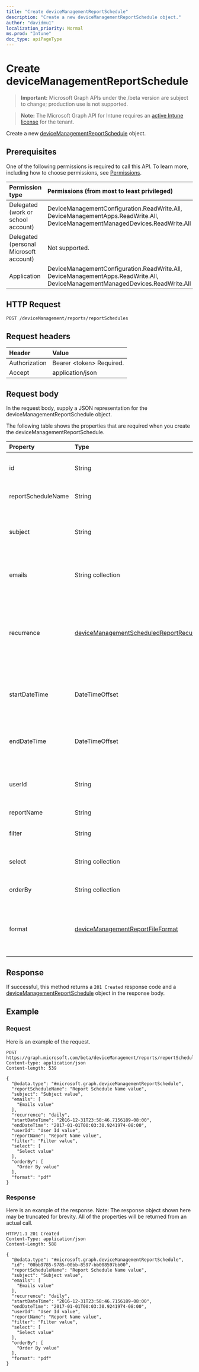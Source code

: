 ```yaml
---
title: "Create deviceManagementReportSchedule"
description: "Create a new deviceManagementReportSchedule object."
author: "davidmu1"
localization_priority: Normal
ms.prod: "Intune"
doc_type: apiPageType
---
```


# Create deviceManagementReportSchedule

> **Important:** Microsoft Graph APIs under the /beta version are subject to change; production use is not supported.

> **Note:** The Microsoft Graph API for Intune requires an [active Intune license](https://go.microsoft.com/fwlink/?linkid=839381) for the tenant.

Create a new [deviceManagementReportSchedule](../resources/intune-reporting-devicemanagementreportschedule.md) object.

## Prerequisites
One of the following permissions is required to call this API. To learn more, including how to choose permissions, see [Permissions](/graph/permissions-reference).

|Permission type|Permissions (from most to least privileged)|
|:---|:---|
|Delegated (work or school account)|DeviceManagementConfiguration.ReadWrite.All, DeviceManagementApps.ReadWrite.All, DeviceManagementManagedDevices.ReadWrite.All|
|Delegated (personal Microsoft account)|Not supported.|
|Application|DeviceManagementConfiguration.ReadWrite.All, DeviceManagementApps.ReadWrite.All, DeviceManagementManagedDevices.ReadWrite.All|

## HTTP Request
<!-- {
  "blockType": "ignored"
}
-->
``` http
POST /deviceManagement/reports/reportSchedules
```

## Request headers
|Header|Value|
|:---|:---|
|Authorization|Bearer &lt;token&gt; Required.|
|Accept|application/json|

## Request body
In the request body, supply a JSON representation for the deviceManagementReportSchedule object.

The following table shows the properties that are required when you create the deviceManagementReportSchedule.

|Property|Type|Description|
|:---|:---|:---|
|id|String|Unique identifier for this entity|
|reportScheduleName|String|Name of the schedule|
|subject|String|Subject of the scheduled reports that are delivered|
|emails|String collection|Emails to which the scheduled reports are delivered|
|recurrence|[deviceManagementScheduledReportRecurrence](../resources/intune-reporting-devicemanagementscheduledreportrecurrence.md)|Frequency of scheduled report delivery. Possible values are: `none`, `daily`, `weekly`, `monthly`.|
|startDateTime|DateTimeOffset|Time that the delivery of the scheduled reports starts|
|endDateTime|DateTimeOffset|Time that the delivery of the scheduled reports ends|
|userId|String|The Id of the User who created the report|
|reportName|String|Name of the report|
|filter|String|Filters applied on the report|
|select|String collection|Columns selected from the report|
|orderBy|String collection|Ordering of columns in the report|
|format|[deviceManagementReportFileFormat](../resources/intune-reporting-devicemanagementreportfileformat.md)|Format of the scheduled report. Possible values are: `csv`, `pdf`.|



## Response
If successful, this method returns a `201 Created` response code and a [deviceManagementReportSchedule](../resources/intune-reporting-devicemanagementreportschedule.md) object in the response body.

## Example

### Request
Here is an example of the request.
``` http
POST https://graph.microsoft.com/beta/deviceManagement/reports/reportSchedules
Content-type: application/json
Content-length: 539

{
  "@odata.type": "#microsoft.graph.deviceManagementReportSchedule",
  "reportScheduleName": "Report Schedule Name value",
  "subject": "Subject value",
  "emails": [
    "Emails value"
  ],
  "recurrence": "daily",
  "startDateTime": "2016-12-31T23:58:46.7156189-08:00",
  "endDateTime": "2017-01-01T00:03:30.9241974-08:00",
  "userId": "User Id value",
  "reportName": "Report Name value",
  "filter": "Filter value",
  "select": [
    "Select value"
  ],
  "orderBy": [
    "Order By value"
  ],
  "format": "pdf"
}
```

### Response
Here is an example of the response. Note: The response object shown here may be truncated for brevity. All of the properties will be returned from an actual call.
``` http
HTTP/1.1 201 Created
Content-Type: application/json
Content-Length: 588

{
  "@odata.type": "#microsoft.graph.deviceManagementReportSchedule",
  "id": "00bb9785-9785-00bb-8597-bb008597bb00",
  "reportScheduleName": "Report Schedule Name value",
  "subject": "Subject value",
  "emails": [
    "Emails value"
  ],
  "recurrence": "daily",
  "startDateTime": "2016-12-31T23:58:46.7156189-08:00",
  "endDateTime": "2017-01-01T00:03:30.9241974-08:00",
  "userId": "User Id value",
  "reportName": "Report Name value",
  "filter": "Filter value",
  "select": [
    "Select value"
  ],
  "orderBy": [
    "Order By value"
  ],
  "format": "pdf"
}
```




